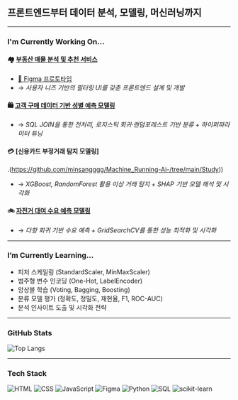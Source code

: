 ##  프론트엔드부터 데이터 분석, 모델링, 머신러닝까지
---
###  I'm Currently Working On...

#### 🏘️ [**부동산 매물 분석 및 추천 서비스**](https://telkem.github.io/project_1st/)
- [📐 Figma 프로토타입](https://www.figma.com/proto/GEXeHYcYXLw0SnsmNfYfH2/project-1?node-id=18-8&p=f&t=emv8nWgWPmIibR7z-1&scaling=scale-down&content-scaling=fixed&page-id=0%3A1&starting-point-node-id=18%3A8&show-proto-sidebar=1)
- → *사용자 니즈 기반의 필터링 UI를 갖춘 프론트엔드 설계 및 개발*

#### 🛍️ [**고객 구매 데이터 기반 성별 예측 모델링**](https://github.com/minsangggg/hipython_rep/tree/main/%EB%B6%84%EB%A5%98%EC%98%88%EC%B8%A1%EB%AA%A8%EB%8D%B8_%EB%A8%B8%EC%8B%A0%EB%9F%AC%EB%8B%9D)
- → *SQL JOIN을 통한 전처리, 로지스틱 회귀·랜덤포레스트 기반 분류 + 하이퍼파라미터 튜닝*

#### 💳 [**신용카드 부정거래 탐지 모델링**]
.(https://github.com/minsangggg/Machine_Running-Ai-/tree/main/Study))
- → *XGBoost, RandomForest 활용 이상 거래 탐지 + SHAP 기반 모델 해석 및 시각화*

#### 🚲 [**자전거 대여 수요 예측 모델링**](https://github.com/minsangggg/bike-demand-prediction)
- → *다항 회귀 기반 수요 예측 + GridSearchCV를 통한 성능 최적화 및 시각화*

---

###  I’m Currently Learning...

- 피처 스케일링 (StandardScaler, MinMaxScaler)
- 범주형 변수 인코딩 (One-Hot, LabelEncoder)
- 앙상블 학습 (Voting, Bagging, Boosting)
- 분류 모델 평가 (정확도, 정밀도, 재현율, F1, ROC-AUC)
- 분석 인사이트 도출 및 시각화 전략

---

###  GitHub Stats

![Top Langs](https://github-readme-stats.vercel.app/api/top-langs/?username=minsangggg&layout=compact&theme=default)

---

###  Tech Stack

![HTML](https://img.shields.io/badge/HTML5-E34F26?style=for-the-badge&logo=html5&logoColor=white)
![CSS](https://img.shields.io/badge/CSS3-1572B6?style=for-the-badge&logo=css3&logoColor=white)
![JavaScript](https://img.shields.io/badge/JavaScript-F7DF1E?style=for-the-badge&logo=javascript&logoColor=black)
![Figma](https://img.shields.io/badge/Figma-F24E1E?style=for-the-badge&logo=figma&logoColor=white)
![Python](https://img.shields.io/badge/Python-3776AB?style=for-the-badge&logo=python&logoColor=white)
![SQL](https://img.shields.io/badge/SQL-4479A1?style=for-the-badge&logo=mysql&logoColor=white)
![scikit-learn](https://img.shields.io/badge/Scikit--Learn-F7931E?style=for-the-badge&logo=scikit-learn&logoColor=white)
